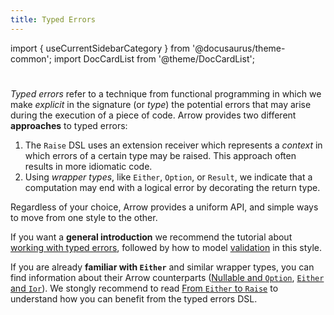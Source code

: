 ```yaml
---
title: Typed Errors
---
```


import { useCurrentSidebarCategory } from '@docusaurus/theme-common';
import DocCardList from '@theme/DocCardList';

# <decorated-text icon={useCurrentSidebarCategory().customProps.icon} title={frontMatter.title} />

_Typed errors_ refer to a technique from functional programming in which we
make _explicit_ in the signature (or _type_) the potential errors that may
arise during the execution of a piece of code. Arrow provides two different
**approaches** to typed errors:

1. The `Raise` DSL uses an extension receiver which represents a _context_
   in which errors of a certain type may be raised. This approach often results
   in more idiomatic code.
2. Using _wrapper types_, like `Either`, `Option`, or `Result`, we indicate
   that a computation may end with a logical error by decorating the return
   type.

Regardless of your choice, Arrow provides a uniform API, and simple ways to
move from one style to the other.

If you want a **general introduction** we recommend the tutorial about
[working with typed errors](working-with-typed-errors.md), followed by
how to model [validation](validation.md) in this style.

If you are already **familiar with `Either`** and similar wrapper types,
you can find information about their Arrow counterparts
([Nullable and `Option`](nullable-and-option.md), [`Either` and `Ior`](either_ior.md)).
We stongly recommend to read [From `Either` to `Raise`](from-either-to-raise.md) to understand
how you can benefit from the typed errors DSL.

<DocCardList />
